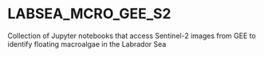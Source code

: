 # LABSEA_MCRO_GEE_S2
Collection of Jupyter notebooks that access Sentinel-2 images from GEE to identify floating macroalgae in the Labrador Sea  
